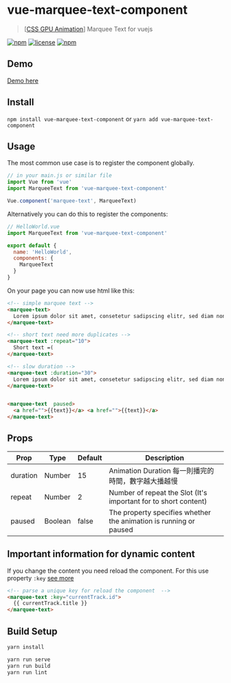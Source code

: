 # vue-marquee-text-component

> [[CSS GPU Animation](https://www.smashingmagazine.com/2016/12/gpu-animation-doing-it-right/)] Marquee Text for vuejs

[![npm](https://img.shields.io/npm/v/vue-marquee-text-component.svg?style=for-the-badge)](https://www.npmjs.com/package/vue-marquee-text-component)
[![license](https://img.shields.io/github/license/mashape/apistatus.svg?style=for-the-badge)](https://github.com/EvodiaAut/vue-marquee-text-component/blob/master/LICENSE.md)
[![npm](https://img.shields.io/npm/dt/vue-marquee-text-component.svg?style=for-the-badge)](https://www.npmjs.com/package/vue-marquee-text-component)

## Demo

[Demo here](https://evodiaaut.github.io/vue-marquee-text-component/)

## Install

`npm install vue-marquee-text-component` or `yarn add vue-marquee-text-component`

## Usage

The most common use case is to register the component globally.

```js
// in your main.js or similar file
import Vue from 'vue'
import MarqueeText from 'vue-marquee-text-component'

Vue.component('marquee-text', MarqueeText)
```

Alternatively you can do this to register the components:

```js
// HelloWorld.vue
import MarqueeText from 'vue-marquee-text-component'

export default {
  name: 'HelloWorld',
  components: {
    MarqueeText
  }
}
```

On your page you can now use html like this:

```html
<!-- simple marquee text -->
<marquee-text>
  Lorem ipsum dolor sit amet, consetetur sadipscing elitr, sed diam nonumy eirmod tempor invidunt ut labore et dolore magna.
</marquee-text>

<!-- short text need more duplicates -->
<marquee-text :repeat="10">
  Short text =(
</marquee-text>

<!-- slow duration -->
<marquee-text :duration="30">
  Lorem ipsum dolor sit amet, consetetur sadipscing elitr, sed diam nonumy eirmod tempor invidunt ut labore et dolore magna.
</marquee-text>


<marquee-text  paused>
  <a href="">{{text}}</a> <a href="">{{text}}</a>
</marquee-text>

```

## Props

|Prop|Type|Default|Description
|-|-|-|-|
|duration|Number|15|Animation Duration 每一則播完的時間，數字越大播越慢
|repeat|Number|2|Number of repeat the Slot (It's important for to short content)
|paused|Boolean|false|The property specifies whether the animation is running or paused

## Important information for dynamic content
If you change the content you need reload the component. For this use property `:key` [see more](https://vuejs.org/v2/api/#key)
```html
<!-- parse a unique key for reload the component  -->
<marquee-text :key="currentTrack.id">
  {{ currentTrack.title }}
</marquee-text>

```

## Build Setup

``` bash
yarn install

yarn run serve
yarn run build
yarn run lint
```
